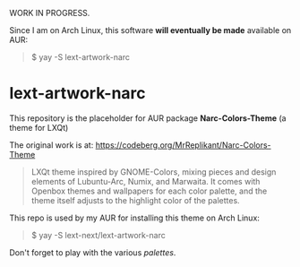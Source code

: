 WORK IN PROGRESS. 

Since I am on Arch Linux, this software **will eventually be made** available on AUR: 
> $ yay -S lext-artwork-narc 

# lext-artwork-narc
This repository is the placeholder for AUR package **Narc-Colors-Theme** (a theme for LXQt)

The original work is at: https://codeberg.org/MrReplikant/Narc-Colors-Theme

> LXQt theme inspired by GNOME-Colors, mixing pieces and design elements of Lubuntu-Arc, Numix, and Marwaita. It comes with Openbox themes and wallpapers for each color palette, and the theme itself adjusts to the highlight color of the palettes.


This repo is used by my AUR for installing this theme on Arch Linux:
> $ yay -S lext-next/lext-artwork-narc

Don't forget to play with the various *palettes*.

